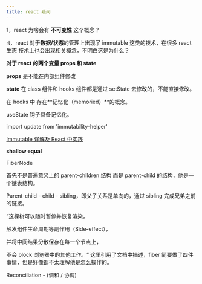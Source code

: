 ```yaml
---
title: react 疑问
---
```


1，react 为啥会有 **不可变性** 这个概念？

 rt，react 对于**数据/状态**的管理上出现了 immutable 这类的技术，在很多 react 生态 技术上也会出现相关概念，不明白这是为什么？

**对于 react 的两个变量 props 和 state**

**props** 是不能在内部组件修改

**state** 在 class 组件和 hooks 组件都是通过 setState 去修改的，不能直接修改。

在 hooks 中 存在**记忆化（memoried）**的概念。

useState 钩子具备记忆化。

import update from 'immutability-helper'

[Immutable 详解及 React 中实践](https://zhuanlan.zhihu.com/p/20295971)

**shallow equal**

FiberNode

首先不是普遍意义上的 parent-children 结构 而是 parent-child 的结构，他是一个链表结构。

Parent-child - child - sibling，即父子关系是单向的，通过 sibling 完成兄弟之前的链接。

”这棵树可以随时暂停并恢复渲染，

触发组件生命周期等副作用（Side-effect），

并将中间结果分散保存在每一个节点上，

不会 block 浏览器中的其他工作。“
这里引用了文档中描述，fiber 简要做了四件事情，但是好像都不太理解他是怎么操作的。



Reconciliation - (调和 / 协调)

